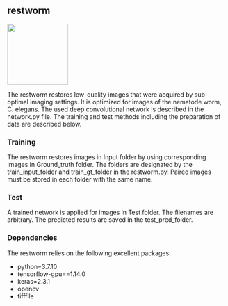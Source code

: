 ## restworm
<p>
  <img height="140px" src="/Pictures/example.png">
</p>

The restworm restores low-quality images that were acquired by sub-optimal imaging settings.
It is optimized for images of the nematode worm, C. elegans.
The used deep convolutional network is described in the network.py file.
The training and test methods including the preparation of data are described below. 

### Training 
The restworm restores images in Input folder by using corresponding images in Ground_truth folder.
The folders are designated by the train_input_folder and train_gt_folder in the restworm.py.
Paired images must be stored in each folder with the same name.

### Test 
A trained network is applied for images in Test folder.
The filenames are arbitrary. The predicted results are saved in the test_pred_folder.

### Dependencies
The restworm relies on the following excellent packages:
- python=3.7.10
- tensorflow-gpu==1.14.0
- keras=2.3.1
- opencv
- tifffile
